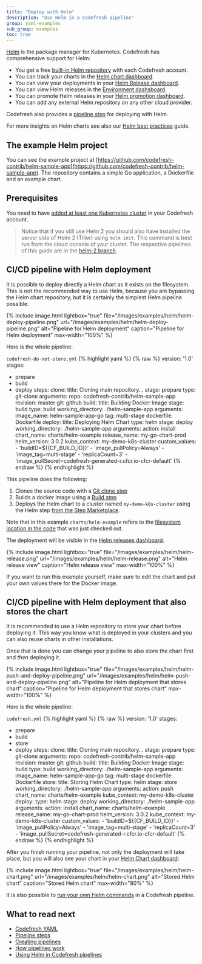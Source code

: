 ```yaml
---
title: "Deploy with Helm"
description: "Use Helm in a Codefresh pipeline"
group: yaml-examples
sub_group: examples
toc: true
---
```


[Helm](https://helm.sh/) is the package manager for Kubernetes. Codefresh has comprehensive support for Helm:

* You get a free [built-in Helm repository]({{site.baseurl}}/docs/new-helm/managed-helm-repository/) with each Codefresh account.
* You can track your charts in the [Helm chart dashboard]({{site.baseurl}}/docs/new-helm/add-helm-repository/).
* You can view your deployments in your [Helm Release dashboard]({{site.baseurl}}/docs/new-helm/helm-releases-management/).
* You can view Helm releases in the [Environment dashsboard]({{site.baseurl}}/docs/deploy-to-kubernetes/environment-dashboard/).
* You can promote Helm releases in your [Helm promotion dashboard]({{site.baseurl}}/docs/new-helm/helm-environment-promotion/).
* You can add any external Helm repository on any other cloud provider.

Codefresh also provides a [pipeline step]({{site.baseurl}}/docs/new-helm/using-helm-in-codefresh-pipeline/) for deploying with Helm.

For more insights on Helm charts see also our [Helm best practices]({{site.baseurl}}/docs/new-helm/helm-best-practices/) guide.
 

## The example Helm project

You can see the example project at [https://github.com/codefresh-contrib/helm-sample-app](https://github.com/codefresh-contrib/helm-sample-app). The repository contains a simple Go application, a Dockerfile and an example chart.


## Prerequisites

You need to have [added at least one Kubernetes cluster]({{site.baseurl}}/docs/deploy-to-kubernetes/add-kubernetes-cluster/) in your Codefresh account. 

>Notice that if you still use Helm 2 you should also have installed the server side of Helm 2 (Tiller) using `helm init`. This command is best run from the cloud console of your cluster. The respective pipelines of this guide are in the [helm-2 branch](https://github.com/codefresh-contrib/helm-sample-app/tree/helm-2).



## CI/CD pipeline with Helm deployment

It is possible to deploy directly a Helm chart as it exists on the filesystem. This is not the recommended way to use Helm, because you are bypassing the Helm chart repository, but it is certainly the simplest Helm pipeline possible.

{% include image.html 
lightbox="true" 
file="/images/examples/helm/helm-deploy-pipeline.png" 
url="/images/examples/helm/helm-deploy-pipeline.png" 
alt="Pipeline for Helm deployment"
caption="Pipeline for Helm deployment"
max-width="100%" 
%}

Here is the whole pipeline:

 `codefresh-do-not-store.yml`
{% highlight yaml %}
{% raw %}
version: '1.0'
stages:
  - prepare
  - build
  - deploy
steps:
  clone:
    title: Cloning main repository...
    stage: prepare
    type: git-clone
    arguments:
      repo: codefresh-contrib/helm-sample-app
      revision: master
      git: github
  build:
    title: Building Docker Image
    stage: build
    type: build
    working_directory: ./helm-sample-app
    arguments:
      image_name: helm-sample-app-go
      tag: multi-stage
      dockerfile: Dockerfile
  deploy:
    title: Deploying Helm Chart
    type: helm
    stage: deploy
    working_directory: ./helm-sample-app
    arguments:
      action: install
      chart_name: charts/helm-example
      release_name: my-go-chart-prod
      helm_version: 3.0.2
      kube_context: my-demo-k8s-cluster
      custom_values:
        - 'buildID=${{CF_BUILD_ID}}'
        - 'image_pullPolicy=Always'
        - 'image_tag=multi-stage'
        - 'replicaCount=3'
        - 'image_pullSecret=codefresh-generated-r.cfcr.io-cfcr-default'
{% endraw %}
{% endhighlight %}

This pipeline does the following:

1. Clones the source code with a [Git clone step]({{site.baseurl}}/docs/codefresh-yaml/steps/git-clone/)
1. Builds a docker image using a [Build step]({{site.baseurl}}/docs/codefresh-yaml/steps/build/)
1. Deploys the Helm chart to a cluster named `my-demo-k8s-cluster` using the Helm step [from the Step Marketplace](https://codefresh.io/steps/step/helm).

Note that in this example `charts/helm-example` refers to the [filesystem location in the code](https://github.com/codefresh-contrib/helm-sample-app/tree/master/charts/helm-example) that was just checked out.

The deployment will be visible in the [Helm releases dashboard]({{site.baseurl}}/docs/new-helm/helm-releases-management/).

{% include image.html 
lightbox="true" 
file="/images/examples/helm/helm-release.png" 
url="/images/examples/helm/helm-release.png" 
alt="Helm release view"
caption="Helm release view"
max-width="100%" 
%}

If you want to run this example yourself, make sure to edit the chart and put your own values there for the Docker image.

## CI/CD pipeline with Helm deployment that also stores the chart

It is recommended to use a Helm repository to store your chart before deploying it. This way you know what is deployed in your clusters
and you can also reuse charts in other installations.

Once that is done you can change your pipeline to also store the chart first and *then* deploying it.


{% include image.html 
lightbox="true" 
file="/images/examples/helm/helm-push-and-deploy-pipeline.png" 
url="/images/examples/helm/helm-push-and-deploy-pipeline.png" 
alt="Pipeline for Helm deployment that stores chart"
caption="Pipeline for Helm deployment that stores chart"
max-width="100%" 
%}

Here is the whole pipeline:

 `codefresh.yml`
{% highlight yaml %}
{% raw %}
version: '1.0'
stages:
  - prepare
  - build
  - store
  - deploy
steps:
  clone:
    title: Cloning main repository...
    stage: prepare
    type: git-clone
    arguments:
      repo: codefresh-contrib/helm-sample-app
      revision: master
      git: github
  build:
    title: Building Docker Image
    stage: build
    type: build
    working_directory: ./helm-sample-app
    arguments:
      image_name: helm-sample-app-go
      tag: multi-stage
      dockerfile: Dockerfile
  store:
    title: Storing Helm Chart
    type: helm
    stage: store
    working_directory: ./helm-sample-app
    arguments:
      action: push
      chart_name: charts/helm-example
      kube_context: my-demo-k8s-cluster
  deploy:
    type: helm
    stage: deploy
    working_directory: ./helm-sample-app
    arguments:
      action: install
      chart_name: charts/helm-example
      release_name: my-go-chart-prod
      helm_version: 3.0.2
      kube_context: my-demo-k8s-cluster
      custom_values:
        - 'buildID=${{CF_BUILD_ID}}'
        - 'image_pullPolicy=Always'
        - 'image_tag=multi-stage'
        - 'replicaCount=3'
        - 'image_pullSecret=codefresh-generated-r.cfcr.io-cfcr-default'
{% endraw %}
{% endhighlight %}


After you finish running your pipeline, not only the deployment will take place, but you will also see your chart in your [Helm Chart dashboard]({{site.baseurl}}/docs/new-helm/add-helm-repository/):

{% include image.html 
lightbox="true" 
file="/images/examples/helm/helm-chart.png" 
url="/images/examples/helm/helm-chart.png" 
alt="Stored Helm chart"
caption="Stored Helm chart"
max-width="80%" 
%}

It is also possible to [run your own Helm commands]({{site.baseurl}}/docs/new-helm/using-helm-in-codefresh-pipeline/#example-custom-helm-commands) in a Codefresh pipeline.


## What to read next

* [Codefresh YAML]({{site.baseurl}}/docs/codefresh-yaml/what-is-the-codefresh-yaml/)
* [Pipeline steps]({{site.baseurl}}/docs/codefresh-yaml/steps/)
* [Creating pipelines]({{site.baseurl}}/docs/configure-ci-cd-pipeline/pipelines/)
* [How pipelines work]({{site.baseurl}}/docs/configure-ci-cd-pipeline/introduction-to-codefresh-pipelines/)
* [Using Helm in Codefresh pipelines]({{site.baseurl}}/docs/new-helm/using-helm-in-codefresh-pipeline/)
